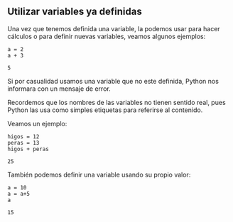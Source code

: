 ## Utilizar variables ya definidas

Una vez que tenemos definida una variable, la podemos usar para hacer cálculos o para definir nuevas variables, veamos algunos ejemplos:

    a = 2
    a + 3

	5

Si por casualidad usamos una variable que no este definida, Python nos informara con un mensaje de error.

Recordemos que los nombres de las variables no tienen sentido real, pues Python las usa como simples etiquetas para referirse al contenido.

Veamos un ejemplo:

    higos = 12
    peras = 13
    higos + peras

	25

También podemos definir una variable usando su propio valor:

    a = 10
    a = a+5
    a

	15
